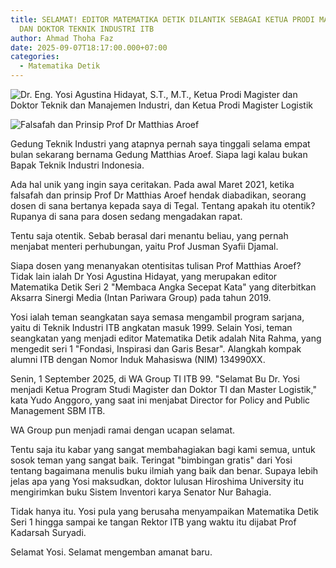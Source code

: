 ```yaml
---
title: SELAMAT! EDITOR MATEMATIKA DETIK DILANTIK SEBAGAI KETUA PRODI MAGISTER
  DAN DOKTOR TEKNIK INDUSTRI ITB
author: Ahmad Thoha Faz
date: 2025-09-07T18:17:00.000+07:00
categories:
  - Matematika Detik
---
```

![Dr. Eng. Yosi Agustina Hidayat, S.T., M.T., Ketua Prodi Magister dan Doktor Teknik dan Manajemen Industri, dan Ketua Prodi Magister Logistik](/images/uploads/images.jpeg "Dr. Eng. Yosi Agustina Hidayat, S.T., M.T., Ketua Prodi Magister dan Doktor Teknik dan Manajemen Industri, dan Ketua Prodi Magister Logistik")

![Falsafah dan Prinsip Prof Dr Matthias Aroef](/images/uploads/whatsapp-image-2025-09-07-at-15.57.16_aaa90f85.jpg "Falsafah dan Prinsip Prof Dr Matthias Aroef")

Gedung Teknik Industri yang atapnya pernah saya tinggali selama empat bulan sekarang bernama Gedung Matthias Aroef. Siapa lagi kalau bukan Bapak Teknik Industri Indonesia. 

Ada hal unik yang ingin saya ceritakan. Pada awal Maret 2021, ketika  falsafah dan prinsip Prof Dr Matthias Aroef hendak diabadikan, seorang dosen di sana bertanya kepada saya di Tegal. Tentang apakah itu otentik? Rupanya di sana para dosen sedang mengadakan rapat. 

Tentu saja otentik. Sebab berasal dari menantu beliau, yang pernah menjabat menteri perhubungan, yaitu Prof Jusman Syafii Djamal.

Siapa dosen yang menanyakan otentisitas tulisan Prof Matthias Aroef? Tidak lain ialah Dr Yosi Agustina Hidayat, yang merupakan editor Matematika Detik Seri 2 "Membaca Angka Secepat Kata" yang diterbitkan Aksarra Sinergi Media (Intan Pariwara Group) pada tahun 2019. 

Yosi ialah teman seangkatan saya semasa mengambil program sarjana, yaitu di Teknik Industri ITB angkatan masuk 1999. Selain Yosi, teman seangkatan yang menjadi editor Matematika Detik adalah Nita Rahma, yang mengedit seri 1 "Fondasi, Inspirasi dan Garis Besar". Alangkah kompak alumni ITB dengan Nomor Induk Mahasiswa (NIM) 134990XX.

Senin, 1 September 2025, di WA Group TI ITB 99. "Selamat Bu Dr. Yosi menjadi Ketua Program Studi Magister dan Doktor TI dan Master Logistik," kata Yudo Anggoro, yang saat ini menjabat Director for Policy and Public Management SBM ITB.

WA Group pun menjadi ramai dengan ucapan selamat.

Tentu saja itu kabar yang sangat membahagiakan bagi kami semua, untuk sosok teman yang sangat baik. Teringat "bimbingan gratis" dari Yosi tentang bagaimana menulis buku ilmiah yang baik dan benar. Supaya lebih jelas apa yang Yosi maksudkan, doktor lulusan Hiroshima University itu mengirimkan buku Sistem Inventori karya Senator Nur Bahagia.

Tidak hanya itu. Yosi pula yang berusaha menyampaikan Matematika Detik Seri 1 hingga sampai ke tangan Rektor ITB yang waktu itu dijabat Prof Kadarsah Suryadi.

Selamat Yosi. Selamat mengemban amanat baru.
